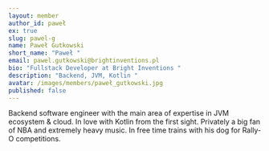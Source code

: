 ```yaml
---
layout: member
author_id: paweł
ex: true
slug: pawel-g
name: Paweł Gutkowski
short_name: "Paweł "
email: pawel.gutkowski@brightinventions.pl
bio: "Fullstack Developer at Bright Inventions "
description: "Backend, JVM, Kotlin "
avatar: /images/members/paweł_gutkowski.jpg
published: false
---
```


Backend software engineer with the main area of expertise in JVM ecosystem & cloud. In love with Kotlin from the first sight. Privately a big fan of NBA and extremely heavy music. In free time trains with his dog for Rally-O competitions.
